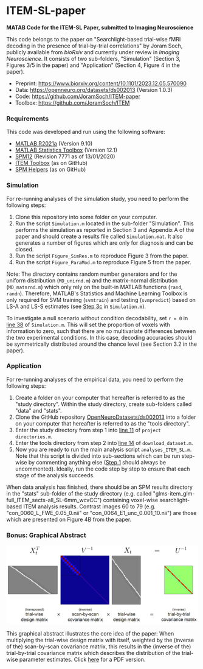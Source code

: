 # ITEM-SL-paper

**MATAB Code for the ITEM-SL Paper, submitted to Imaging Neuroscience**

This code belongs to the paper on "Searchlight-based trial-wise fMRI decoding in the presence of trial-by-trial correlations" by Joram Soch, publicly available from *bioRxiv* and currently under review in *Imaging Neuroscience*. It consists of two sub-folders, "Simulation" (Section 3, Figures 3/5 in the paper) and "Application" (Section 4, Figure 4 in the paper).

- Preprint: https://www.biorxiv.org/content/10.1101/2023.12.05.570090
- Data: https://openneuro.org/datasets/ds002013 (Version 1.0.3)
- Code: https://github.com/JoramSoch/ITEM-paper
- Toolbox: https://github.com/JoramSoch/ITEM


### Requirements

This code was developed and run using the following software:
- [MATLAB R2021a](https://de.mathworks.com/help/matlab/release-notes-R2021a.html) (Version 9.10)
- [MATLAB Statistics Toolbox](https://de.mathworks.com/products/statistics.html) (Version 12.1)
- [SPM12](https://www.fil.ion.ucl.ac.uk/spm/software/spm12/) (Revision 7771 as of 13/01/2020)
- [ITEM Toolbox](https://github.com/JoramSoch/ITEM) (as on GitHub)
- [SPM Helpers](https://github.com/JoramSoch/spm_helper) (as on GitHub)


### Simulation

For re-running analyses of the simulation study, you need to perform the following steps:
1. Clone this repository into some folder on your computer.
2. Run the script `Simulation.m` located in the sub-folder "Simulation". This performs the simulation as reported in Section 3 and Appendix A of the paper and should create a results file called `Simulation.mat`. It also generates a number of figures which are only for diagnosis and can be closed.
3. Run the script `Figure_SimRes.m` to reproduce Figure 3 from the paper.
4. Run the script `Figure_ParaMod.m` to reproduce Figure 5 from the paper.

Note: The directory contains random number generators and for the uniform distribution (`MD_unirnd.m`) and the matrix-normal distribution (`MD_matnrnd.m`) which only rely on the built-in MATLAB functions (`rand`, `randn`). Therefore, MATLAB's Statistics and Machine Learning Toolbox is only required for SVM training (`svmtrain`) and testing (`svmpredict`) based on LS-A and LS-S estimates (see [Step 3c](https://github.com/JoramSoch/ITEM-SL-paper/blob/main/Simulation/Simulation.m#L296-L342) in `Simulation.m`).

To investigate a null scenario without condition decodability, set `r = 0` in [line 38](https://github.com/JoramSoch/ITEM-SL-paper/blob/main/Simulation/Simulation.m#L38) of `Simulation.m`. This will set the proportion of voxels with information to zero, such that there are no multivariate differences between the two experimental conditions. In this case, decoding accuracies should be symmetrically distributed around the chance level (see Section 3.2 in the paper).


### Application

For re-running analyses of the empirical data, you need to perform the following steps:
1. Create a folder on your computer that hereafter is referred to as the "study directory". Within the study directory, create sub-folders called "data" and "stats".
2. Clone the GitHub repository [OpenNeuroDatasets/ds002013](https://github.com/OpenNeuroDatasets/ds002013) into a folder on your computer that hereafter is referred to as the "tools directory".
3. Enter the study directory from step 1 into [line 11](https://github.com/JoramSoch/ITEM-SL-paper/blob/main/Application/project_directories.m#L11) of `project directories.m`.
4. Enter the tools directory from step 2 into [line 14](https://github.com/JoramSoch/ITEM-SL-paper/blob/main/Application/download_dataset.m#L14) of `download_dataset.m`.
5. Now you are ready to run the main analysis script `analyses_ITEM_SL.m`. Note that this script is divided into sub-sections which can be run step-wise by commenting anything else ([Step 1](https://github.com/JoramSoch/ITEM-SL-paper/blob/main/Application/analyses_ITEM_SL.m#L39-L65) should always be uncommented). Ideally, run the code step by step to ensure that each stage of the analysis succeeds.

When data analysis has finished, there should be an SPM results directory in the "stats" sub-folder of the study directory (e.g. called "glms-item_glm-full_ITEM_sects-all_SL-6mm_wcvCC") containing voxel-wise searchlight-based ITEM analysis results. Contrast images 60 to 79 (e.g. "con_0060_L_FWE_0.05_0.nii" or "con_0064_E1_unc_0.001_10.nii") are those which are presented on Figure 4B from the paper.


### Bonus: Graphical Abstract

<img src="https://raw.githubusercontent.com/JoramSoch/ITEM-SL-paper/main/Figure_GA.png" alt="Graphical Abstract" width=1000>

This graphical abstract illustrates the core idea of the paper: When multiplying the trial-wise design matrix with itself, weighted by the (inverse of the) scan-by-scan covariance matrix, this results in the (inverse of the) trial-by-trial covariance matrix which describes the distribution of the trial-wise parameter estimates. Click [here](https://github.com/JoramSoch/ITEM-paper-SL/blob/main/Figure_GA.pdf) for a PDF version.
